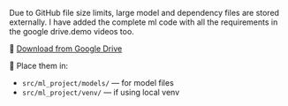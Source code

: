 Due to GitHub file size limits, large model and dependency files are stored externally.
I have added the complete ml code with all the requirements in the google drive.demo videos too.


📁 [Download from Google Drive]([https://drive.google.com/drive/folders/1IN8PFTFOsTMQKVK46Kjcja5WOpjv6KxB?usp=drive_link](https://drive.google.com/drive/folders/1IN8PFTFOsTMQKVK46Kjcja5WOpjv6KxB?usp=drive_link))



📂 Place them in:
- `src/ml_project/models/` — for model files
- `src/ml_project/venv/` — if using local venv
